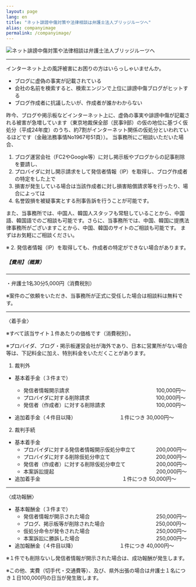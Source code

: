 ```yaml
---
layout: page
lang: en
title: "ネット誹謗中傷対策や法律相談は弁護士法人ブリッジルーツへ"
alias: companyimage
permalink: /companyimage/
---
```


<div class="page-hero"><img class="img-responsive" src="{{ site.baseurl | prepend: site.url }}/images/hero-companyimage.jpg" alt="ネット誹謗中傷対策や法律相談は弁護士法人ブリッジルーツへ" /></div>

---

インターネット上の風評被害にお困りの方はいらっしゃいませんか。

- ブログに虚偽の事実が記載されている
- 会社の名前を検索すると、検索エンジンで上位に誹謗中傷ブログがヒットする
- ブログ作成者に抗議したいが、作成者が誰かわからない

昨今、ブログや掲示板などインターネット上に、虚偽の事実や誹謗中傷が記載される被害が急増しています（東京地裁保全部（民事9部）の仮の地位に基づく仮処分（平成24年度）のうち、約7割がインターネット関係の仮処分といわれているほどです（金融法務事情No1967号51頁））。
当事務所にご相談いただいた場合、

1. ブログ運営会社（FC2やGoogle等）に対し掲示板やブログからの記事削除を要請し、
2. プロバイダに対し開示請求をして発信者情報（IP）を取得し、ブログ作成者の特定をした上で
3. 損害が発生している場合は当該作成者に対し損害賠償請求等を行ったり、場合によっては
4. 名誉毀損を被疑事実とする刑事告訴を行うことが可能です。

また、当事務所では、中国人、韓国人スタッフも常駐していることから、中国語、韓国語でのご相談も可能です。さらに、当事務所では、中国、韓国に提携法律事務所がございますことから、中国、韓国のサイトのご相談も可能です。
まずはお気軽にご相談ください。

※ 2. 発信者情報（IP）を取得しても、作成者の特定ができない場合があります。


##### 【費用】（概算）
---
・弁護士1名30分5,000円（消費税別）

※案件のご依頼をいただき、当事務所が正式に受任した場合は相談料は無料です。

---

〈着手金〉

※すべて該当サイト１件あたりの価格です（消費税別）。

※プロバイダ、ブログ・掲示板運営会社が海外であり、日本に営業所がない場合等は、下記料金に加え、特別料金をいただくことがあります。

1. 裁判外
  - 基本着手金（３件まで）
    - 発信者情報開示請求　　　　　　　　　　　　　　　　　100,000円～
    - プロバイダに対する削除請求　　　　　　　　　　　　　100,000円～
    - 発信者（作成者）に対する削除請求　　　　　　　　　　100,000円～

  - 追加着手金（４件目以降）　　　　　　　　　１件につき 30,000円～

2. 裁判手続

  - 基本着手金
    - プロバイダに対する発信者情報開示仮処分申立て　　　　200,000円～
    - プロバイダに対する削除仮処分申立て　　　　　　　　　200,000円～
    - 発信者（作成者）に対する削除仮処分申立て　　　　　　200,000円～
    - 本案訴訟提起　　　　　　　　　　　　　　　　　　　　200,000円～
  - 追加着手金　　　　　　　　　　　　　　　　１件につき 50,000円～

---

〈成功報酬〉

- 基本報酬金（３件まで）
  - 発信者情報が開示された場合　　　　　　　　　　　　　250,000円～
  - ブログ、掲示板等が削除された場合　　　　　　　　　　250,000円～
  - 仮処分命令が発令された場合　　　　　　　　　　　　　250,000円～
  - 本案訴訟に勝訴した場合　　　　　　　　　　　　　　　250,000円～
- 追加報酬金（４件目以降）　　　　　　　　　１件につき 40,000円～

※１件でも削除ないし発信者情報が開示された場合は、成功報酬が発生します。

※この他、実費（切手代・交通費等）、及び、県外出張の場合は弁護士１名につき１日100,000円の日当が発生致します。
